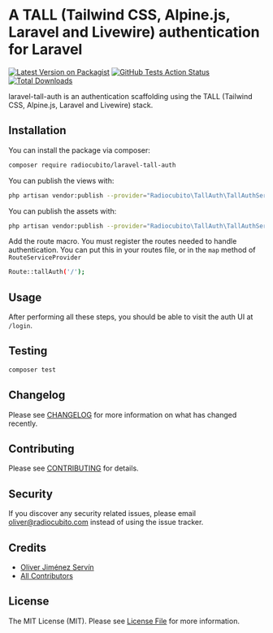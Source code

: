 # A TALL (Tailwind CSS, Alpine.js, Laravel and Livewire) authentication for Laravel

[![Latest Version on Packagist](https://img.shields.io/packagist/v/radiocubito/laravel-tall-auth.svg?style=flat-square)](https://packagist.org/packages/radiocubito/laravel-tall-auth)
[![GitHub Tests Action Status](https://img.shields.io/github/workflow/status/radiocubito/laravel-tall-auth/Tests?label=tests)](https://github.com/radiocubito/laravel-tall-auth/actions?query=workflow%3ATests+branch%3Amaster)
[![Total Downloads](https://img.shields.io/packagist/dt/radiocubito/laravel-tall-auth.svg?style=flat-square)](https://packagist.org/packages/radiocubito/laravel-tall-auth)


laravel-tall-auth is an authentication scaffolding using the TALL (Tailwind CSS, Alpine.js, Laravel and Livewire) stack.

## Installation

You can install the package via composer:

```bash
composer require radiocubito/laravel-tall-auth
```

You can publish the views with:
```bash
php artisan vendor:publish --provider="Radiocubito\TallAuth\TallAuthServiceProvider" --tag="views"
```

You can publish the assets with:
```bash
php artisan vendor:publish --provider="Radiocubito\TallAuth\TallAuthServiceProvider" --tag="assets" --force
```

Add the route macro. You must register the routes needed to handle authentication. You can put this in your routes file, or in the `map` method of `RouteServiceProvider`
```bash
Route::tallAuth('/');
```

## Usage

After performing all these steps, you should be able to visit the auth UI at `/login`.

## Testing

``` bash
composer test
```

## Changelog

Please see [CHANGELOG](CHANGELOG.md) for more information on what has changed recently.

## Contributing

Please see [CONTRIBUTING](CONTRIBUTING.md) for details.

## Security

If you discover any security related issues, please email oliver@radiocubito.com instead of using the issue tracker.

## Credits

- [Oliver Jiménez Servín](https://github.com/oliverds)
- [All Contributors](../../contributors)

## License

The MIT License (MIT). Please see [License File](LICENSE.md) for more information.
